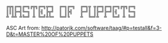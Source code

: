 ```
╔╦╗╔═╗╔═╗╔╦╗╔═╗╦═╗  ╔═╗╔═╗  ╔═╗╦ ╦╔═╗╔═╗╔═╗╔╦╗╔═╗
║║║╠═╣╚═╗ ║ ║╣ ╠╦╝  ║ ║╠╣   ╠═╝║ ║╠═╝╠═╝║╣  ║ ╚═╗
╩ ╩╩ ╩╚═╝ ╩ ╚═╝╩╚═  ╚═╝╚    ╩  ╚═╝╩  ╩  ╚═╝ ╩ ╚═╝
```
ASC Art from: http://patorjk.com/software/taag/#p=testall&f=3-D&t=MASTER%20OF%20PUPPETS